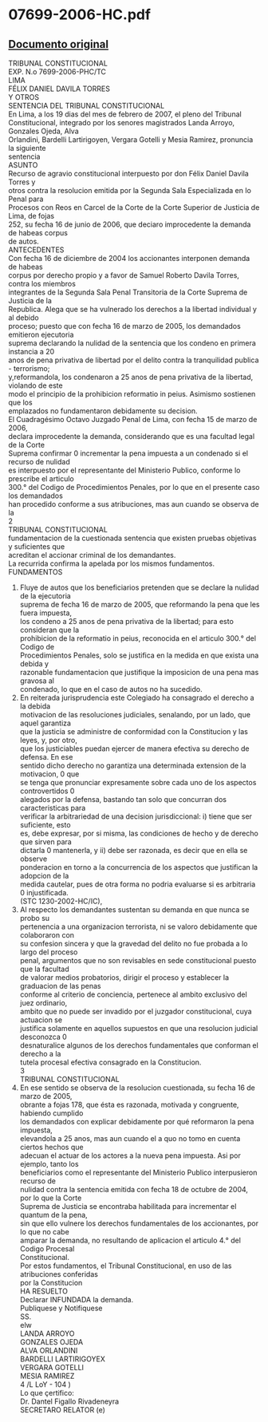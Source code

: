 
07699-2006-HC.pdf
=================
  
[Documento original](https://tc.gob.pe/jurisprudencia/2007/07699-2006-HC.pdf)  
---  
TRIBUNAL CONSTITUCIONAL  
EXP. N.o 7699-2006-PHC/TC  
LIMA  
FÉLIX DANIEL DAVILA TORRES  
Y OTROS  
SENTENCIA DEL TRIBUNAL CONSTITUCIONAL  
En Lima, a los 19 dias del mes de febrero de 2007, el pleno del Tribunal  
Constitucional, integrado por los senores magistrados Landa Arroyo, Gonzales Ojeda, Alva  
Orlandini, Bardelli Lartirigoyen, Vergara Gotelli y Mesia Ramirez, pronuncia la siguiente  
sentencia  
ASUNTO  
Recurso de agravio constitucional interpuesto por don Félix Daniel Davila Torres y  
otros contra la resolucion emitida por la Segunda Sala Especializada en lo Penal para  
Procesos con Reos en Carcel de la Corte de la Corte Superior de Justicia de Lima, de fojas  
252, su fecha 16 de junio de 2006, que deciaro improcedente la demanda de habeas corpus  
de autos.  
ANTECEDENTES  
Con fecha 16 de diciembre de 2004 los accionantes interponen demanda de habeas  
corpus por derecho propio y a favor de Samuel Roberto Davila Torres, contra los miembros  
integrantes de la Segunda Sala Penal Transitoria de la Corte Suprema de Justicia de la  
Republica. Alega que se ha vulnerado los derechos a la libertad individual y al debido  
proceso; puesto que con fecha 16 de marzo de 2005, los demandados emitieron ejecutoria  
suprema declarando la nulidad de la sentencia que los condeno en primera instancia a 20  
anos de pena privativa de libertad por el delito contra la tranquilidad publica - terrorismo;  
y,reformandola, los condenaron a 25 anos de pena privativa de la libertad, violando de este  
modo el principio de la prohibicion reformatio in peius. Asimismo sostienen que los  
emplazados no fundamentaron debidamente su decision.  
El Cuadragésimo Octavo Juzgado Penal de Lima, con fecha 15 de marzo de 2006,  
declara improcedente la demanda, considerando que es una facultad legal de la Corte  
Suprema confirmar 0 incrementar la pena impuesta a un condenado si el recurso de nulidad  
es interpuesto por el representante del Ministerio Publico, conforme lo prescribe el articulo  
300.° del Codigo de Procedimientos Penales, por lo que en el presente caso los demandados  
han procedido conforme a sus atribuciones, mas aun cuando se observa de la  
2  
TRIBUNAL CONSTITUCIONAL  
fundamentacion de la cuestionada sentencia que existen pruebas objetivas y suficientes que  
acreditan el accionar criminal de los demandantes.  
La recurrida confirma la apelada por los mismos fundamentos.  
FUNDAMENTOS  
1. Fluye de autos que los beneficiarios pretenden que se declare la nulidad de la ejecutoria  
suprema de fecha 16 de marzo de 2005, que reformando la pena que les fuera impuesta,  
los condeno a 25 anos de pena privativa de la libertad; para esto consideran que la  
prohibicion de la reformatio in peius, reconocida en el articulo 300.° del Codigo de  
Procedimientos Penales, solo se justifica en la medida en que exista una debida y  
razonable fundamentacion que justifique la imposicion de una pena mas gravosa al  
condenado, lo que en el caso de autos no ha sucedido.  
2. En reiterada jurisprudencia este Colegiado ha consagrado el derecho a la debida  
motivacion de las resoluciones judiciales, senalando, por un lado, que aquel garantiza  
que la justicia se administre de conformidad con la Constitucion y las leyes, y, por otro,  
que los justiciables puedan ejercer de manera efectiva su derecho de defensa. En ese  
sentido dicho derecho no garantiza una determinada extension de la motivacion, 0 que  
se tenga que pronunciar expresamente sobre cada uno de los aspectos controvertidos 0  
alegados por la defensa, bastando tan solo que concurran dos caracteristicas para  
verificar la arbitrariedad de una decision jurisdiccional: i) tiene que ser suficiente, esto  
es, debe expresar, por si misma, las condiciones de hecho y de derecho que sirven para  
dictarla 0 mantenerla, y ii) debe ser razonada, es decir que en ella se observe  
ponderacion en torno a la concurrencia de los aspectos que justifican la adopcion de la  
medida cautelar, pues de otra forma no podria evaluarse si es arbitraria 0 injustificada.  
(STC 1230-2002-HC/IC),  
3. Al respecto los demandantes sustentan su demanda en que nunca se probo su  
pertenencia a una organizacion terrorista, ni se valoro debidamente que colaboraron con  
su confesion sincera y que la gravedad del delito no fue probada a lo largo del proceso  
penal, argumentos que no son revisables en sede constitucional puesto que la facultad  
de valorar medios probatorios, dirigir el proceso y establecer la graduacion de las penas  
conforme al criterio de conciencia, pertenece al ambito exclusivo del juez ordinario,  
ambito que no puede ser invadido por el juzgador constitucional, cuya actuacion se  
justifica solamente en aquellos supuestos en que una resolucion judicial desconozca 0  
desnaturalice algunos de los derechos fundamentales que conforman el derecho a la  
tutela procesal efectiva consagrado en la Constitucion.  
3  
TRIBUNAL CONSTITUCIONAL  
4. En ese sentido se observa de la resolucion cuestionada, su fecha 16 de marzo de 2005,  
obrante a fojas 178, que ésta es razonada, motivada y congruente, habiendo cumplido  
los demandados con explicar debidamente por qué reformaron la pena impuesta,  
elevandola a 25 anos, mas aun cuando el a quo no tomo en cuenta ciertos hechos que  
adecuan el actuar de los actores a la nueva pena impuesta. Asi por ejemplo, tanto los  
beneficiarios como el representante del Ministerio Publico interpusieron recurso de  
nulidad contra la sentencia emitida con fecha 18 de octubre de 2004, por lo que la Corte  
Suprema de Justicia se encontraba habilitada para incrementar el quantum de la pena,  
sin que ello vulnere los derechos fundamentales de los accionantes, por lo que no cabe  
amparar la demanda, no resultando de aplicacion el articulo 4.° del Codigo Procesal  
Constitucional.  
Por estos fundamentos, el Tribunal Constitucional, en uso de las atribuciones conferidas  
por la Constitucion  
HA RESUELTO  
Declarar INFUNDADA la demanda.  
Publiquese y Notifiquese  
SS.  
elw  
LANDA ARROYO  
GONZALES OJEDA  
ALVA ORLANDINI  
BARDELLI LARTIRIGOYEX  
VERGARA GOTELLI  
MESIA RAMIREZ  
4 /L LoY - 104 )  
Lo que çertifico:  
Dr. Dantel Figallo Rivadeneyra  
SECRETARO RELATOR (e)